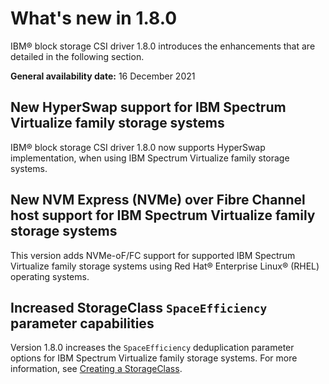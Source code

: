# What's new in 1.8.0

IBM® block storage CSI driver 1.8.0 introduces the enhancements that are detailed in the following section.

**General availability date:** 16 December 2021

## New HyperSwap support for IBM Spectrum Virtualize family storage systems

IBM® block storage CSI driver 1.8.0 now supports HyperSwap implementation, when using IBM Spectrum Virtualize family storage systems.

## New NVM Express (NVMe) over Fibre Channel host support for IBM Spectrum Virtualize family storage systems

This version adds NVMe-oF/FC support for supported IBM Spectrum Virtualize family storage systems using Red Hat® Enterprise Linux® (RHEL) operating systems. 

## Increased StorageClass `SpaceEfficiency` parameter capabilities

Version 1.8.0 increases the `SpaceEfficiency` deduplication parameter options for IBM Spectrum Virtualize family storage systems. For more information, see [Creating a StorageClass](../configuration/creating_volumestorageclass.md).